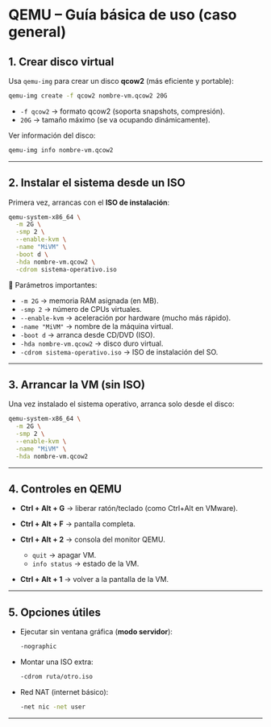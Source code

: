 # QEMU – Guía básica de uso (caso general)

## 1. Crear disco virtual

Usa `qemu-img` para crear un disco **qcow2** (más eficiente y portable):

```bash
qemu-img create -f qcow2 nombre-vm.qcow2 20G
```

* `-f qcow2` → formato qcow2 (soporta snapshots, compresión).
* `20G` → tamaño máximo (se va ocupando dinámicamente).

Ver información del disco:

```bash
qemu-img info nombre-vm.qcow2
```

---

## 2. Instalar el sistema desde un ISO

Primera vez, arrancas con el **ISO de instalación**:

```bash
qemu-system-x86_64 \
  -m 2G \
  -smp 2 \
  --enable-kvm \
  -name "MiVM" \
  -boot d \
  -hda nombre-vm.qcow2 \
  -cdrom sistema-operativo.iso
```

🔹 Parámetros importantes:

* `-m 2G` → memoria RAM asignada (en MB).
* `-smp 2` → número de CPUs virtuales.
* `--enable-kvm` → aceleración por hardware (mucho más rápido).
* `-name "MiVM"` → nombre de la máquina virtual.
* `-boot d` → arranca desde CD/DVD (ISO).
* `-hda nombre-vm.qcow2` → disco duro virtual.
* `-cdrom sistema-operativo.iso` → ISO de instalación del SO.

---

## 3. Arrancar la VM (sin ISO)

Una vez instalado el sistema operativo, arranca solo desde el disco:

```bash
qemu-system-x86_64 \
  -m 2G \
  -smp 2 \
  --enable-kvm \
  -name "MiVM" \
  -hda nombre-vm.qcow2
```

---

## 4. Controles en QEMU

* **Ctrl + Alt + G** → liberar ratón/teclado (como Ctrl+Alt en VMware).
* **Ctrl + Alt + F** → pantalla completa.
* **Ctrl + Alt + 2** → consola del monitor QEMU.

  * `quit` → apagar VM.
  * `info status` → estado de la VM.
* **Ctrl + Alt + 1** → volver a la pantalla de la VM.

---

## 5. Opciones útiles

* Ejecutar sin ventana gráfica (**modo servidor**):

  ```bash
  -nographic
  ```
* Montar una ISO extra:

  ```bash
  -cdrom ruta/otro.iso
  ```
* Red NAT (internet básico):

  ```bash
  -net nic -net user
  ```

---
